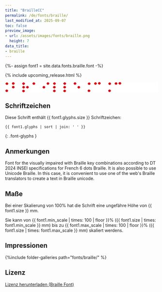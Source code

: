 ```yaml
---
title: "BrailleCC"
permalink: /de/fonts/braille/
last_modified_at: 2025-09-07
toc: false
preview_image:
- url: /assets/images/fonts/braille.png
  height: 7
data_title:
- braille
---
```

{%- assign font1 = site.data.fonts.braille.font -%}

{% include upcoming_release.html %}

![Braille](/assets/images/fonts/braille.png)

## Schriftzeichen

Diese Schrift enthält {{ font1.glyphs.size }} Schriftzeichen:

```
{{ font1.glyphs | sort | join: ' ' }}
```
{: .font-glyphs }

## Anmerkungen

Font for the visually impaired with Braille key combinations according to DT 2024 INSEI specifications for French 6 dots Braille. It is also possible to use Unicode Braille. In this case, it is convenient to use one of the web's Braille translators to create a text in Braille unicode.

## Maße

Bei einer Skalierung von 100% hat die Schrift eine ungefähre Höhe von {{ font1.size }} mm. 

Sie kann von {{ font1.min_scale | times: 100 | floor }}% ({{ font1.size | times: font1.min_scale }} mm)
bis zu {{ font1.max_scale | times: 100 | floor }}% ({{ font1.size | times: font1.max_scale }} mm) skaliert werdens.

## Impressionen

{%include folder-galleries path="fonts/braille/" %}

## Lizenz

[Lizenz herunterladen (Braille Font)](https://github.com/inkstitch/inkstitch/tree/main/fonts/braille/LICENSE)
